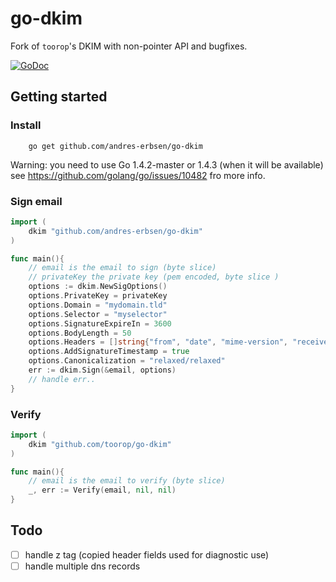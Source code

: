 # go-dkim

Fork of `toorop`'s DKIM with non-pointer API and bugfixes.

[![GoDoc](https://godoc.org/github.com/andres-erbsen/go-dkim?status.svg)](https://godoc.org/github.com/andres-erbsen/go-dkim)

## Getting started

### Install
```
 	go get github.com/andres-erbsen/go-dkim
```
Warning: you need to use Go 1.4.2-master or 1.4.3 (when it will be available)
see https://github.com/golang/go/issues/10482 fro more info.

### Sign email

```go
import (
	dkim "github.com/andres-erbsen/go-dkim"
)

func main(){
	// email is the email to sign (byte slice)
	// privateKey the private key (pem encoded, byte slice )	
	options := dkim.NewSigOptions()
	options.PrivateKey = privateKey
	options.Domain = "mydomain.tld"
	options.Selector = "myselector"
	options.SignatureExpireIn = 3600
	options.BodyLength = 50
	options.Headers = []string{"from", "date", "mime-version", "received", "received"}
	options.AddSignatureTimestamp = true
	options.Canonicalization = "relaxed/relaxed"
	err := dkim.Sign(&email, options)
	// handle err..
}
```

### Verify
```go
import (
	dkim "github.com/toorop/go-dkim"
)

func main(){
	// email is the email to verify (byte slice)
	_, err := Verify(email, nil, nil)
}
```

## Todo

- [ ] handle z tag (copied header fields used for diagnostic use)
- [ ] handle multiple dns records
